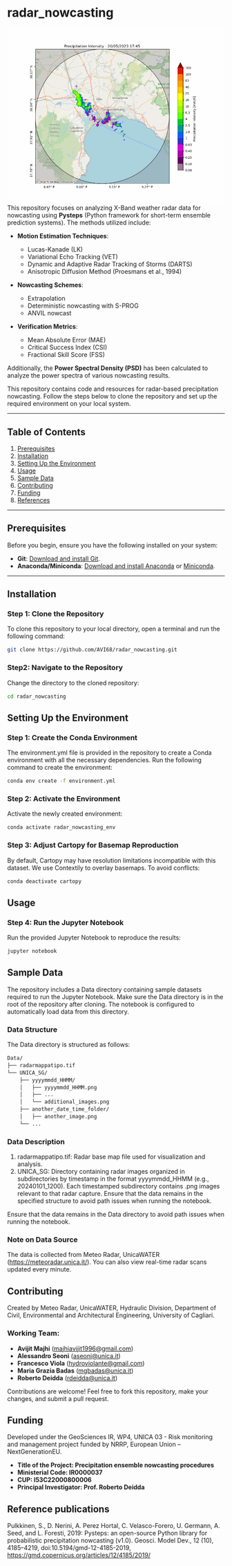 # radar_nowcasting
![Radar Animation](gif/precipitation_field.gif)
This repository focuses on analyzing X-Band weather radar data for nowcasting using **Pysteps** (Python framework for short-term ensemble prediction systems). The methods utilized include:

- **Motion Estimation Techniques**:
  - Lucas-Kanade (LK)
  - Variational Echo Tracking (VET)
  - Dynamic and Adaptive Radar Tracking of Storms (DARTS)
  - Anisotropic Diffusion Method (Proesmans et al., 1994)

- **Nowcasting Schemes**:
  - Extrapolation
  - Deterministic nowcasting with S-PROG
  - ANVIL nowcast

- **Verification Metrics**:
  - Mean Absolute Error (MAE)
  - Critical Success Index (CSI)
  - Fractional Skill Score (FSS)

Additionally, the **Power Spectral Density (PSD)** has been calculated to analyze the power spectra of various nowcasting results.

This repository contains code and resources for radar-based precipitation nowcasting. Follow the steps below to clone the repository and set up the required environment on your local system.

---

## Table of Contents
1. [Prerequisites](#prerequisites)
2. [Installation](#installation)
3. [Setting Up the Environment](#setting-up-the-environment)
4. [Usage](#usage)
5. [Sample Data](#sample-data)
6. [Contributing](#contributing)
7. [Funding](#funding)
8. [References](#references)

---

## Prerequisites

Before you begin, ensure you have the following installed on your system:

- **Git**: [Download and install Git](https://git-scm.com/downloads).
- **Anaconda/Miniconda**: [Download and install Anaconda](https://www.anaconda.com/products/distribution) or [Miniconda](https://docs.conda.io/en/latest/miniconda.html).

---

## Installation

### Step 1: Clone the Repository
To clone this repository to your local directory, open a terminal and run the following command:
```bash
git clone https://github.com/AVI68/radar_nowcasting.git
```


### Step2: Navigate to the Repository
Change the directory to the cloned repository:
```bash
cd radar_nowcasting
```

## Setting Up the Environment

### Step 1: Create the Conda Environment
The environment.yml file is provided in the repository to create a Conda environment with all the necessary dependencies. Run the following command to create the environment:
```bash
conda env create -f environment.yml
```

### Step 2: Activate the Environment
Activate the newly created environment:

```bash
conda activate radar_nowcasting_env
```

### Step 3: Adjust Cartopy for Basemap Reproduction
By default, Cartopy may have resolution limitations incompatible with this dataset. We use Contextily to overlay basemaps. To avoid conflicts:

```bash
conda deactivate cartopy
```

## Usage

### Step 4: Run the Jupyter Notebook
Run the provided Jupyter Notebook to reproduce the results:
```bash
jupyter notebook
```

## Sample Data
The repository includes a Data directory containing sample datasets required to run the Jupyter Notebook. Make sure the Data directory is in the root of the repository after cloning. The notebook is configured to automatically load data from this directory.
### Data Structure
The Data directory is structured as follows:
```bash
Data/
├── radarmappatipo.tif
└── UNICA_SG/
    ├── yyyymmdd_HHMM/
    │   ├── yyyymmdd_HHMM.png
    │   ├── ...
    │   └── additional_images.png
    ├── another_date_time_folder/
    │   ├── another_image.png
    └── ...
```
### Data Description
1. radarmappatipo.tif: Radar base map file used for visualization and analysis.
2. UNICA_SG: Directory containing radar images organized in subdirectories by timestamp in the format yyyymmdd_HHMM (e.g., 20240101_1200).
	Each timestamped subdirectory contains .png images relevant to that radar capture.
Ensure that the data remains in the specified structure to avoid path issues when running the notebook.

Ensure that the data remains in the Data directory to avoid path issues when running the notebook.
### Note on Data Source
The data is collected from Meteo Radar, UnicaWATER (https://meteoradar.unica.it/). You can also view real-time radar scans updated every minute.
## Contributing

Created by Meteo Radar, UnicaWATER, Hydraulic Division, Department of Civil, Environmental and Architectural Engineering, University of Cagliari.

### Working Team:
- **Avijit Majhi** (majhiavijit1996@gmail.com)
- **Alessandro Seoni** (aseoni@unica.it)
- **Francesco Viola** (hydroviolante@gmail.com)
- **Maria Grazia Badas** (mgbadas@unica.it)
- **Roberto Deidda** (rdeidda@unica.it)

Contributions are welcome! Feel free to fork this repository, make your changes, and submit a pull request.

## Funding

Developed under the GeoSciences IR, WP4, UNICA 03 - Risk monitoring and management project funded by NRRP, European Union – NextGenerationEU.

- **Title of the Project: Precipitation ensemble nowcasting procedures** 
- **Ministerial Code: IR0000037**
- **CUP: I53C22000800006**
- **Principal Investigator: Prof. Roberto Deidda**




## Reference publications
Pulkkinen, S., D. Nerini, A. Perez Hortal, C. Velasco-Forero, U. Germann, A. Seed, and L. Foresti, 2019: Pysteps: an open-source Python library for probabilistic precipitation nowcasting (v1.0). Geosci. Model Dev., 12 (10), 4185–4219, doi:10.5194/gmd-12-4185-2019, https://gmd.copernicus.org/articles/12/4185/2019/
